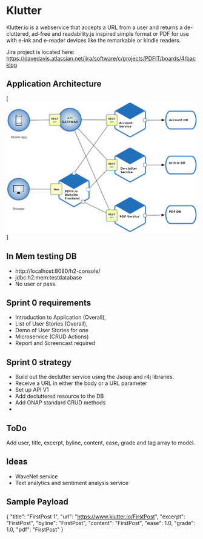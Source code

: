 # Klutter

Klutter.io is a webservice that accepts a URL from a user and returns
a de-cluttered, ad-free and readability.js inspired simple format or
PDF for use with e-ink and e-reader devices like the remarkable or
kindle readers. 

Jira project is located here: 
https://davedavis.atlassian.net/jira/software/c/projects/PDFIT/boards/4/backlog

## Application Architecture 



[<img alt="architecture" src="docs/images/architecture draft 1.png" />]



## In Mem testing DB
- http://localhost:8080/h2-console/
- jdbc:h2:mem:testdatabase
- No user or pass.

## Sprint 0 requirements
- Introduction to Application (Overall),
- List of User Stories (Overall),
- Demo of User Stories for one
- Microservice (CRUD Actions)
- Report and Screencast required


## Sprint 0 strategy
- Build out the declutter service using the Jsoup and r4j libraries.
- Receive a URL in either the body or a URL parameter
- Set up API V1
- Add decluttered resource to the DB
- Add ONAP standard CRUD methods
- 


## ToDo
Add user, title, excerpt, byline, content, ease, grade and tag array to model.



## Ideas 
- WaveNet service
- Text analytics and sentiment analysis service


## Sample Payload
{
"title": "FirstPost 1",
"url": "https://www.klutter.io/FirstPost",
"excerpt": "FirstPost",
"byline": "FirstPost",
"content": "FirstPost",
"ease": 1.0,
"grade": 1.0,
"pdf": "FirstPost"
}